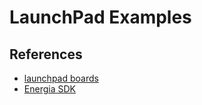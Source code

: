# LaunchPad Examples

## References
* [launchpad boards](https://www.ti.com/design-development/hardware-development.html)
* [Energia SDK](https://energia.nu/)
